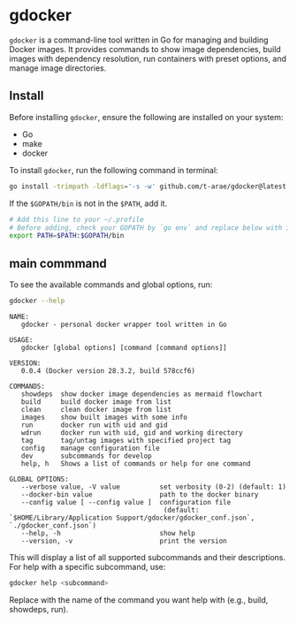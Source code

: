 

# gdocker

`gdocker` is a command-line tool written in Go for managing and building
Docker images. It provides commands to show image dependencies, build
images with dependency resolution, run containers with preset options,
and manage image directories.

## Install

Before installing `gdocker`, ensure the following are installed on your
system:

- Go
- make
- docker

To install `gdocker`, run the following command in terminal:

``` bash
go install -trimpath -ldflags='-s -w' github.com/t-arae/gdocker@latest
```

If the `$GOPATH/bin` is not in the `$PATH`, add it.

``` bash
# Add this line to your ~/.profile
# Before adding, check your GOPATH by `go env` and replace below with it.
export PATH=$PATH:$GOPATH/bin
```

## main commmand

To see the available commands and global options, run:

``` bash
gdocker --help
```

    NAME:
       gdocker - personal docker wrapper tool written in Go

    USAGE:
       gdocker [global options] [command [command options]]

    VERSION:
       0.0.4 (Docker version 28.3.2, build 578ccf6)

    COMMANDS:
       showdeps  show docker image dependencies as mermaid flowchart
       build     build docker image from list
       clean     clean docker image from list
       images    show built images with some info
       run       docker run with uid and gid
       wdrun     docker run with uid, gid and working directory
       tag       tag/untag images with specified project tag
       config    manage configuration file
       dev       subcommands for develop
       help, h   Shows a list of commands or help for one command

    GLOBAL OPTIONS:
       --verbose value, -V value          set verbosity (0-2) (default: 1)
       --docker-bin value                 path to the docker binary
       --config value [ --config value ]  configuration file
                                           (default: `$HOME/Library/Application Support/gdocker/gdocker_conf.json`, `./gdocker_conf.json`)
       --help, -h                         show help
       --version, -v                      print the version

This will display a list of all supported subcommands and their
descriptions. For help with a specific subcommand, use:

``` bash
gdocker help <subcommand>
```

Replace <subcommand> with the name of the command you want help with
(e.g., build, showdeps, run).
